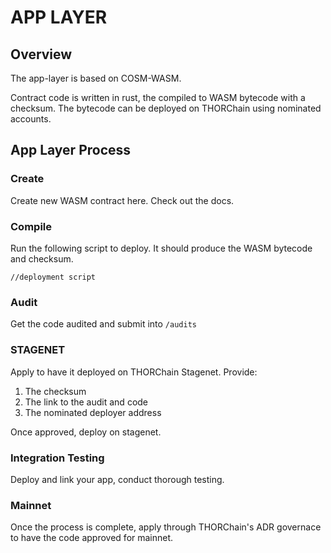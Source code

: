 # APP LAYER

## Overview

The app-layer is based on COSM-WASM.

Contract code is written in rust, the compiled to WASM bytecode with a checksum.
The bytecode can be deployed on THORChain using nominated accounts.

## App Layer Process

### Create

Create new WASM contract here. Check out the docs.

### Compile

Run the following script to deploy. It should produce the WASM bytecode and checksum.

```text
//deployment script
```

### Audit

Get the code audited and submit into `/audits`

### STAGENET

Apply to have it deployed on THORChain Stagenet. Provide:

1. The checksum
2. The link to the audit and code
3. The nominated deployer address

Once approved, deploy on stagenet.

### Integration Testing

Deploy and link your app, conduct thorough testing.

### Mainnet

Once the process is complete, apply through THORChain's ADR governace to have the code approved for mainnet.
